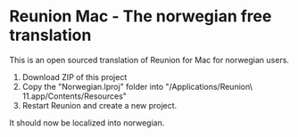 # Reunion Mac - The norwegian free translation

This is an open sourced translation of Reunion for Mac for norwegian users.

1. Download ZIP of this project
2. Copy the "Norwegian.lproj" folder into "/Applications/Reunion\ 11.app/Contents/Resources"
3. Restart Reunion and create a new project.

It should now be localized into norwegian.